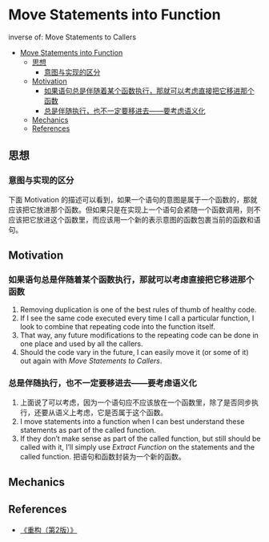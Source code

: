 # Move Statements into Function

inverse of: Move Statements to Callers


<!-- TOC -->

- [Move Statements into Function](#move-statements-into-function)
    - [思想](#思想)
        - [意图与实现的区分](#意图与实现的区分)
    - [Motivation](#motivation)
        - [如果语句总是伴随着某个函数执行，那就可以考虑直接把它移进那个函数](#如果语句总是伴随着某个函数执行那就可以考虑直接把它移进那个函数)
        - [总是伴随执行，也不一定要移进去——要考虑语义化](#总是伴随执行也不一定要移进去要考虑语义化)
    - [Mechanics](#mechanics)
    - [References](#references)

<!-- /TOC -->


## 思想
### 意图与实现的区分
下面 Motivation 的描述可以看到，如果一个语句的意图是属于一个函数的，那就应该把它放进那个函数。但如果只是在实现上一个语句会紧随一个函数调用，则不应该把它放进这个函数里，而应该用一个新的表示意图的函数包裹当前的函数和语句。


## Motivation
### 如果语句总是伴随着某个函数执行，那就可以考虑直接把它移进那个函数
1. Removing duplication is one of the best rules of thumb of healthy code. 
2. If I see the same code executed every time I call a particular function, I look to combine that repeating code into the function itself. 
3. That way, any future modifications to the repeating code can be done in one place and used by all the callers. 
3. Should the code vary in the future, I can easily move it (or some of it) out again with *Move Statements to Callers*.

### 总是伴随执行，也不一定要移进去——要考虑语义化
1. 上面说了可以考虑，因为一个语句应不应该放在一个函数里，除了是否同步执行，还要从语义上考虑，它是否属于这个函数。
2. I move statements into a function when I can best understand these statements as part of the called function. 
3. If they don’t make sense as part of the called function, but still should be called with it, I’ll simply use *Extract Function* on the statements and the called function. 把语句和函数封装为一个新的函数。


## Mechanics


## References
* [《重构（第2版）》](https://book.douban.com/subject/33400354/)
